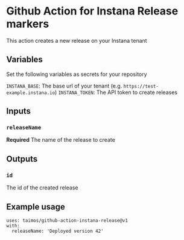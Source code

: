 # Github Action for Instana Release markers

This action creates a new release on your Instana tenant

## Variables

Set the following variables as secrets for your repository

`INSTANA_BASE`: The base url of your tenant (e.g. `https://test-example.instana.io`)
`INSTANA_TOKEN`: The API token to create releases

## Inputs

### `releaseName`

**Required** The name of the release to create

## Outputs

### `id`

The id of the created release

## Example usage

```
uses: taimos/github-action-instana-release@v1
with:
  releaseName: 'Deployed version 42'
```
